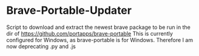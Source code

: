 # Brave-Portable-Updater
Script to download and extract the newest brave package to be run in the dir of https://github.com/portapps/brave-portable
This is currently configured for Windows, as brave-portable is for Windows. Therefore I am now deprecating .py and .js
